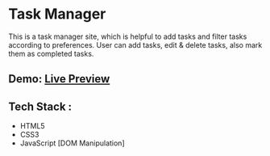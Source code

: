 # Task Manager
This is a task manager site, which is helpful to add tasks and filter tasks according to preferences.
User can add tasks, edit & delete tasks, also mark them as completed tasks.

## Demo: <a href='https://manage-task-js.netlify.app/'>Live Preview</a>

## Tech Stack : 
* HTML5
* CSS3
* JavaScript  [DOM Manipulation]
